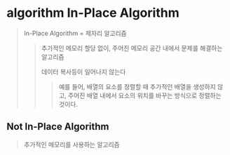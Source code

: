 # algorithm In-Place Algorithm

> In-Place Algorithm = 제자리 알고리즘
>
> > 추가적인 메모리 할당 없이, 주어진 메모리 공간 내에서 문제를 해결하는 알고리즘
> >
> > 데이터 복사등이 일어나지 않는다
> >
> > > 예를 들어, 배열의 요소를 정렬할 때 추가적인 배열을 생성하지 않고, 주어진 배열 내에서 요소의 위치를 바꾸는 방식으로 정렬하는 것이다.

## Not In-Place Algorithm

> 추가적인 메모리를 사용하는 알고리즘
